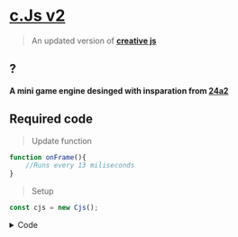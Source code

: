 # [c.Js v2]("github.com")
>An updated version of **[creative js]("github.com")**

## ?
<b>A mini game engine desinged with insparation from </b>**[24a2]("github.com")**

## Required code
>Update function

```javascript
function onFrame(){
	//Runs every 13 miliseconds
}
```
>Setup

```javascript
const cjs = new Cjs();
```
<details>
	<summary>Code</summary>
	<b>cjs.dot(x,y,"color");<br/>
	cjs.clear();<br/>
	cjs.bg("color");<br/>
	cjs.text("text");<br/>
	cjs.end();<br/>
	cjs.getRandomInt(max);<br/>
	cjs.hits(x1,y1,x2,y2);<br/>
	</b>
</details>

<!--
# MDown Editor

> GitHub Flavored Markdown Editor

# Built with
- **[marked](https://github.com/chjj/marked)** for Parsing Markdown
- **[angular-marked](https://github.com/Hypercubed/angular-marked)** for easier usage of *marked*
- **[highlight-js](https://github.com/isagalaev/highlight.js)** for code highlighting
- **[github-markdown-css](https://github.com/sindresorhus/github-markdown-css)** for beautifying markdown output
- **[highlight-js css](https://github.com/isagalaev/highlight.js/tree/master/src/styles)** for beautifying code output

# Examples
* Javascript

```javascript
function() {	
  console.log("Hello There! Start Playing Around");
}
```

* Bash

```bash
# step 1
npm install
```
# How to Use
- Clear the all codes on the left panel
- Write some markdown codes there
- Enjoy!
-->
